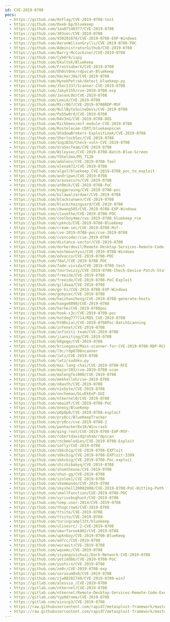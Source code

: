 ```yaml
---
id: CVE-2019-0708
pocs:
  - https://github.com/0xFlag/CVE-2019-0708-test
  - https://github.com/0xeb-bp/bluekeep
  - https://github.com/1aa87148377/CVE-2019-0708
  - https://github.com/303sec/CVE-2019-0708
  - https://github.com/930201676/CVE-2019-0708-EXP-Windows
  - https://github.com/AaronWilsonGrylls/CVE-2019-0708-POC
  - https://github.com/AdministratorGithub/CVE-2019-0708
  - https://github.com/Barry-McCockiner/CVE-2019-0708
  - https://github.com/Cyb0r9/ispy
  - https://github.com/Ekultek/BlueKeep
  - https://github.com/FrostsaberX/CVE-2019-0708
  - https://github.com/Gh0st0ne/rdpscan-BlueKeep
  - https://github.com/HackerJ0e/CVE-2019-0708
  - https://github.com/HynekPetrak/detect_bluekeep.py
  - https://github.com/JSec1337/Scanner-CVE-2019-0708
  - https://github.com/Jaky5155/cve-2019-0708-exp
  - https://github.com/JasonLOU/CVE-2019-0708
  - https://github.com/Leoid/CVE-2019-0708
  - https://github.com/Micr067/CVE-2019-0708RDP-MSF
  - https://github.com/NullByteSuiteDevs/CVE-2019-0708
  - https://github.com/Pa55w0rd/CVE-2019-0708
  - https://github.com/R4v3nG/CVE-2019-0708-DOS
  - https://github.com/RickGeex/msf-module-CVE-2019-0708
  - https://github.com/Rostelecom-CERT/bluekeepscan
  - https://github.com/ShadowBrokers-ExploitLeak/CVE-2019-0708
  - https://github.com/SherlockSec/CVE-2019-0708
  - https://github.com/SugiB3o/Check-vuln-CVE-2019-0708
  - https://github.com/UraSecTeam/CVE-2019-0708
  - https://github.com/Wileysec/CVE-2019-0708-Batch-Blue-Screen
  - https://github.com/YSheldon/MS_T120
  - https://github.com/adalenv/CVE-2019-0708-Tool
  - https://github.com/alexa872/CVE-2019-0708
  - https://github.com/algo7/bluekeep_CVE-2019-0708_poc_to_exploit
  - https://github.com/andripwn/CVE-2019-0708
  - https://github.com/areusecure/CVE-2019-0708
  - https://github.com/at0mik/CVE-2019-0708-PoC
  - https://github.com/biggerwing/CVE-2019-0708-poc
  - https://github.com/bilawalzardaer/CVE-2019-0708
  - https://github.com/blacksunwen/CVE-2019-0708
  - https://github.com/blockchainguard/CVE-2019-0708
  - https://github.com/cbwang505/CVE-2019-0708-EXP-Windows
  - https://github.com/closethe/CVE-2019-0708-POC
  - https://github.com/coolboy4me/cve-2019-0708_bluekeep_rce
  - https://github.com/cpkkcb/CVE-2019-0708-BlueKeep
  - https://github.com/cream-sec/CVE-2019-0708-Msf--
  - https://github.com/cve-2019-0708-poc/cve-2019-0708
  - https://github.com/cvencoder/cve-2019-0708
  - https://github.com/distance-vector/CVE-2019-0708
  - https://github.com/dorkerdevil/Remote-Desktop-Services-Remote-Code-Execution-Vulnerability-CVE-2019-0708-
  - https://github.com/eastmountyxz/CVE-2019-0708-Windows
  - https://github.com/edvacco/CVE-2019-0708-POC
  - https://github.com/f8al/CVE-2019-0708-POC
  - https://github.com/fade-vivida/CVE-2019-0708-test
  - https://github.com/fourtwizzy/CVE-2019-0708-Check-Device-Patch-Status
  - https://github.com/freeide/CVE-2019-0708
  - https://github.com/freeide/CVE-2019-0708-PoC-Exploit
  - https://github.com/gildaaa/CVE-2019-0708
  - https://github.com/go-bi/CVE-2019-0708-EXP-Windows
  - https://github.com/gobysec/CVE-2019-0708
  - https://github.com/haishanzheng/CVE-2019-0708-generate-hosts
  - https://github.com/haoge8090/CVE-2019-0708
  - https://github.com/herhe/CVE-2019-0708poc
  - https://github.com/hook-s3c/CVE-2019-0708-poc
  - https://github.com/hotdog777714/RDS_CVE-2019-0708
  - https://github.com/ht0Ruial/CVE-2019-0708Poc-BatchScanning
  - https://github.com/infenet/CVE-2019-0708
  - https://github.com/infiniti-team/CVE-2019-0708
  - https://github.com/jiansiting/CVE-2019-0708
  - https://github.com/k8gege/CVE-2019-0708
  - https://github.com/krivegasa/Mass-scanner-for-CVE-2019-0708-RDP-RCE-Exploit
  - https://github.com/l9c/rdp0708scanner
  - https://github.com/lwtz/CVE-2019-0708
  - https://github.com/lwtz/sudoku.py
  - https://github.com/mai-lang-chai/CVE-2019-0708-RCE
  - https://github.com/major203/cve-2019-0708-scan
  - https://github.com/matengfei000/CVE-2019-0708
  - https://github.com/mekhalleh/cve-2019-0708
  - https://github.com/n0auth/CVE-2019-0708
  - https://github.com/n1xbyte/CVE-2019-0708
  - https://github.com/nochemax/bLuEkEeP-GUI
  - https://github.com/ntkernel0/CVE-2019-0708
  - https://github.com/omaidf/CVE-2019-0708-PoC
  - https://github.com/oneoy/BlueKeep
  - https://github.com/p0p0p0/CVE-2019-0708-exploit
  - https://github.com/pry0cc/BlueKeepTracker
  - https://github.com/pry0cc/cve-2019-0708-2
  - https://github.com/pwnhacker0x18/Wincrash
  - https://github.com/qing-root/CVE-2019-0708-EXP-MSF-
  - https://github.com/robertdavidgraham/rdpscan
  - https://github.com/rockmelodies/CVE-2019-0708-Exploit
  - https://github.com/safly/CVE-2019-0708
  - https://github.com/sbkcbig/CVE-2019-0708-EXPloit
  - https://github.com/sbkcbig/CVE-2019-0708-EXPloit-3389
  - https://github.com/sbkcbig/CVE-2019-0708-Poc-exploit
  - https://github.com/shishibabyq/CVE-2019-0708
  - https://github.com/shumtheone/CVE-2019-0708
  - https://github.com/shun-gg/CVE-2019-0708
  - https://github.com/sinlee1/CVE-2019-0708
  - https://github.com/skommando/CVE-2019-0708
  - https://github.com/skyshell20082008/CVE-2019-0708-PoC-Hitting-Path
  - https://github.com/smallFunction/CVE-2019-0708-POC
  - https://github.com/syriusbughunt/CVE-2019-0708
  - https://github.com/temp-user-2014/CVE-2019-0708
  - https://github.com/thugcrowd/CVE-2019-0708
  - https://github.com/ttsite/CVE-2019-0708
  - https://github.com/ttsite/CVE-2019-0708-
  - https://github.com/turingcompl33t/bluekeep
  - https://github.com/ulisesrc/-2-CVE-2019-0708
  - https://github.com/umarfarook882/CVE-2019-0708
  - https://github.com/upknboy/CVE-2019-0708-BlueKeep
  - https://github.com/wdfcc/CVE-2019-0708
  - https://github.com/worawit/CVE-2019-0708
  - https://github.com/wqsemc/CVE-2019-0708
  - https://github.com/xiyangzuishuai/Dark-Network-CVE-2019-0708
  - https://github.com/yetiddbb/CVE-2019-0708-PoC
  - https://github.com/yushiro/CVE-2019-0708
  - https://github.com/ze0r/CVE-2019-0708-exp
  - https://github.com/zerosum0x0/CVE-2019-0708
  - https://github.com/zjw88282740/CVE-2019-0708-win7
  - https://gitlab.com/alessio_/CVE-2019-0708
  - https://gitlab.com/ntkernel/CVE-2019-0708
  - https://gitlab.com/ntkernel/Remote-Desktop-Services-Remote-Code-Execution-Vulnerability-CVE-2019-0708-
  - https://gitlab.com/typ0drome/CVE-2019-0708
  - https://gitlab.com/xixicp3/CVE-2019-0708
  - https://raw.githubusercontent.com/rapid7/metasploit-framework/master/modules/auxiliary/scanner/rdp/cve_2019_0708_bluekeep.rb
  - https://raw.githubusercontent.com/rapid7/metasploit-framework/master/modules/exploits/windows/rdp/cve_2019_0708_bluekeep_rce.rb
---
```

